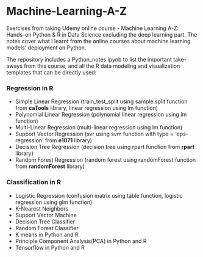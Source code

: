 # Machine-Learning-A-Z
Exercises from taking Udemy online course - Machine Learning A-Z: Hands-on Python & R in Data Science excluding the deep learning part. The notes cover what I learnt from the online courses about machine learning models' deployment on Python.

The repository includes a Python_notes.ipynb to list the important take-aways from this course, and all the R data modeling and visualization templates that can be directly used:
### Regression in R
* Simple Linear Regression (train_test_split using sample.split function from <b>caTools</b> library, linear regression using lm function)
* Polynomial Linear Regression (polynomial linear regression using lm function)
* Multi-Linear Regression (multi-linear regression using lm function)
* Support Vector Regression (svr using svm function with type = 'eps-regression' from <b>e1071</b> library)
* Decision Tree Regression (decision tree using rpart function from <b>rpart</b> library) 
* Random Forest Regression (random forest using randomForest function from <b>randomForest</b> library)

### Classification in R
* Logistic Regression (confusion matrix using table function, logistic regression using glm function)
* K-Nearest Neighbors
* Support Vector Machine
* Decision Tree Classifier
* Random Forest Classifier
* K means in Python and R
* Principle Component Analysis(PCA) in Python and R
* Tensorflow in Python and R

